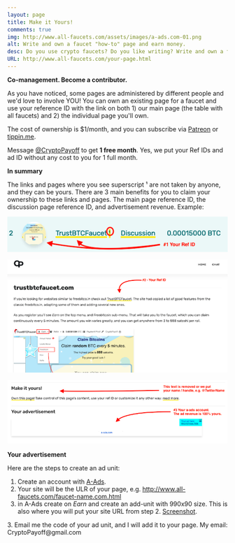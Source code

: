 ```yaml
---
layout: page
title: Make it Yours!
comments: true
img: http://www.all-faucets.com/assets/images/a-ads.com-01.png
alt: Write and own a faucet "how-to" page and earn money.
desc: Do you use crypto faucets? Do you like writing? Write and own a faucet "how-to" page and earn money from ads and your own Ref Id!
URL: http://www.all-faucets.com/your-page.html
---
```


**Co-management. Become a contributor.**

As you have noticed, some pages are administered by different people and we'd love to involve YOU! You can own an existing page for a faucet and use your reference ID with the link on both 1) our main page (the table with all faucets) and 2) the individual page you'll own.

The cost of ownership is $1/month, and you can subscribe via <a href="https://www.patreon.com/join/CryptoPayoff?" target="_blank">Patreon</a> or <a href="https://tippin.me/@CryptoPayoff" target="_blank">tippin.me</a>.

Message <a href="https://twitter.com/CryptoPayoff" target="_blank">@CryptoPayoff</a> to get <b>1 free month</b>. Yes, we put your Ref IDs and ad ID without any cost to you for 1 full month.

**In summary**

The links and pages where you see superscript ¹ are not taken by anyone, and they can be yours. There are 3 main benefits for you to claim your ownership to these links and pages. The main page reference ID, the discussion page reference ID, and advertisement revenue. Example:

<img src="/assets/images/your-page-01.png">
<p> </p>
<img src="/assets/images/your-page-02.png">
<p> </p>
<img src="/assets/images/your-page-03.png">
<p> </p>

**Your advertisement**

Here are the steps to create an ad unit:

1. Create an account with <a target="_blank" href='http://bit.ly/www-a-ads'>A-Ads</a>.
2. Your site will be the ULR of your page, e.g. http://www.all-faucets.com/faucet-name.com.html
3. in A-Ads create on <i>Earn</i> and create an add-unit with 990x90 size. This is also where you will put your site URL from step 2. <a href="/assets/images/a-ads.com-01.png">Screenshot</a>.
<p> </p>
3. Email me the code of your ad unit, and I will add it to your page. My email: CryptoPayoff@gmail.com
